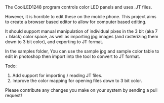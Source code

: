The CoolLED1248 program controls color LED panels and uses .JT files.

However, it is horrible to edit these on the mobile phone.  This project aims to create a browser based editor to allow for computer based editing.

It should support manual manipulation of individual pixes in the 3 bit (aka 7 + black) color space, as well as importing jpg images (and rasterizing them down to 3 bit color), and exporting to JT format.

In the samples folder, You can use the sample jpg and sample color table to edit in photoshop then import into the tool to convert to JT format.

Todo:
1. Add support for importing / reading JT files.
2. Improve the color mapping for opening files down to 3 bit color.

Please contribute any changes you make on your system by sending a pull request!
